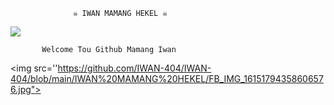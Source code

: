                   ☠️ IWAN MAMANG HEKEL ☠️

 

<img src="https://giffiles.alphacoders.com/120/120248.gif">


           Welcome Tou Github Mamang Iwan

<img src=''https://github.com/IWAN-404/IWAN-404/blob/main/IWAN%20MAMANG%20HEKEL/FB_IMG_16151794358606576.jpg">
